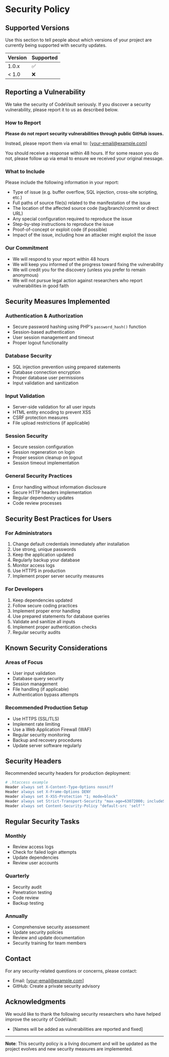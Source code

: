 # Security Policy

## Supported Versions

Use this section to tell people about which versions of your project are currently being supported with security updates.

| Version | Supported          |
| ------- | ------------------ |
| 1.0.x   | :white_check_mark: |
| < 1.0   | :x:                |

## Reporting a Vulnerability

We take the security of CodeVault seriously. If you discover a security vulnerability, please report it to us as described below.

### How to Report

**Please do not report security vulnerabilities through public GitHub issues.**

Instead, please report them via email to: [your-email@example.com]

You should receive a response within 48 hours. If for some reason you do not, please follow up via email to ensure we received your original message.

### What to Include

Please include the following information in your report:

- Type of issue (e.g. buffer overflow, SQL injection, cross-site scripting, etc.)
- Full paths of source file(s) related to the manifestation of the issue
- The location of the affected source code (tag/branch/commit or direct URL)
- Any special configuration required to reproduce the issue
- Step-by-step instructions to reproduce the issue
- Proof-of-concept or exploit code (if possible)
- Impact of the issue, including how an attacker might exploit the issue

### Our Commitment

- We will respond to your report within 48 hours
- We will keep you informed of the progress toward fixing the vulnerability
- We will credit you for the discovery (unless you prefer to remain anonymous)
- We will not pursue legal action against researchers who report vulnerabilities in good faith

## Security Measures Implemented

### Authentication & Authorization
- Secure password hashing using PHP's `password_hash()` function
- Session-based authentication
- User session management and timeout
- Proper logout functionality

### Database Security
- SQL injection prevention using prepared statements
- Database connection encryption
- Proper database user permissions
- Input validation and sanitization

### Input Validation
- Server-side validation for all user inputs
- HTML entity encoding to prevent XSS
- CSRF protection measures
- File upload restrictions (if applicable)

### Session Security
- Secure session configuration
- Session regeneration on login
- Proper session cleanup on logout
- Session timeout implementation

### General Security Practices
- Error handling without information disclosure
- Secure HTTP headers implementation
- Regular dependency updates
- Code review processes

## Security Best Practices for Users

### For Administrators
1. Change default credentials immediately after installation
2. Use strong, unique passwords
3. Keep the application updated
4. Regularly backup your database
5. Monitor access logs
6. Use HTTPS in production
7. Implement proper server security measures

### For Developers
1. Keep dependencies updated
2. Follow secure coding practices
3. Implement proper error handling
4. Use prepared statements for database queries
5. Validate and sanitize all inputs
6. Implement proper authentication checks
7. Regular security audits

## Known Security Considerations

### Areas of Focus
- User input validation
- Database query security
- Session management
- File handling (if applicable)
- Authentication bypass attempts

### Recommended Production Setup
- Use HTTPS (SSL/TLS)
- Implement rate limiting
- Use a Web Application Firewall (WAF)
- Regular security monitoring
- Backup and recovery procedures
- Update server software regularly

## Security Headers

Recommended security headers for production deployment:

```apache
# .htaccess example
Header always set X-Content-Type-Options nosniff
Header always set X-Frame-Options DENY
Header always set X-XSS-Protection "1; mode=block"
Header always set Strict-Transport-Security "max-age=63072000; includeSubDomains; preload"
Header always set Content-Security-Policy "default-src 'self'"
```

## Regular Security Tasks

### Monthly
- Review access logs
- Check for failed login attempts
- Update dependencies
- Review user accounts

### Quarterly
- Security audit
- Penetration testing
- Code review
- Backup testing

### Annually
- Comprehensive security assessment
- Update security policies
- Review and update documentation
- Security training for team members

## Contact

For any security-related questions or concerns, please contact:
- Email: [your-email@example.com]
- GitHub: Create a private security advisory

## Acknowledgments

We would like to thank the following security researchers who have helped improve the security of CodeVault:

- [Names will be added as vulnerabilities are reported and fixed]

---

**Note**: This security policy is a living document and will be updated as the project evolves and new security measures are implemented.
